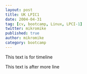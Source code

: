 ```yaml
---
layout: post
title: UK LPIC1
date: 2004-04-31
tag: [cv, bootcamp, Linux, LPCI-1]
twitter: mikromike
published: true
author: mikromike
category: bootcamp
---
```

This text is for timeline

<!--more-->
This text is after more line
